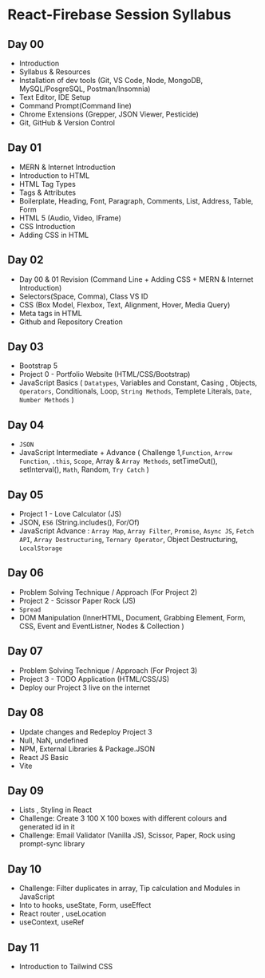 # React-Firebase Session Syllabus

## Day 00

- Introduction
- Syllabus & Resources
- Installation of dev tools (Git, VS Code, Node, MongoDB, MySQL/PosgreSQL, Postman/Insomnia)
- Text Editor, IDE Setup
- Command Prompt(Command line)
- Chrome Extensions (Grepper, JSON Viewer, Pesticide)
- Git, GitHub & Version Control

## Day 01

- MERN & Internet Introduction
- Introduction to HTML
- HTML Tag Types
- Tags & Attributes
- Boilerplate, Heading, Font, Paragraph, Comments, List, Address, Table, Form
- HTML 5 (Audio, Video, IFrame)
- CSS Introduction
- Adding CSS in HTML

## Day 02

- Day 00 & 01 Revision (Command Line + Adding CSS + MERN & Internet Introduction)
- Selectors(Space, Comma), Class VS ID
- CSS (Box Model, Flexbox, Text, Alignment, Hover, Media Query)
- Meta tags in HTML
- Github and Repository Creation

## Day 03

- Bootstrap 5
- Project 0 - Portfolio Website (HTML/CSS/Bootstrap)
- JavaScript Basics ( `Datatypes`, Variables and Constant, Casing , Objects, `Operators`, Conditionals, Loop, `String Methods`, Templete Literals, `Date`, `Number Methods` )

## Day 04

- `JSON`
- JavaScript Intermediate + Advance ( Challenge 1,`Function`, `Arrow Function`, `.this`, `Scope`, Array & `Array Methods`, setTimeOut(), setInterval(), `Math`, Random, `Try Catch` )

## Day 05

- Project 1 - Love Calculator (JS)
- JSON, `ES6` (String.includes(), For/Of)
- JavaScript Advance : `Array Map`, `Array Filter`, `Promise`, `Async JS`, `Fetch API`, `Array Destructuring`, `Ternary Operator`, Object Destructuring, `LocalStorage`

## Day 06

- Problem Solving Technique / Approach (For Project 2)
- Project 2 - Scissor Paper Rock (JS)
- `Spread`
- DOM Manipulation (InnerHTML, Document, Grabbing Element, Form, CSS, Event and EventListner, Nodes & Collection )

## Day 07

- Problem Solving Technique / Approach (For Project 3)
- Project 3 - TODO Application (HTML/CSS/JS)
- Deploy our Project 3 live on the internet

## Day 08

- Update changes and Redeploy Project 3
- Null, NaN, undefined
- NPM, External Libraries & Package.JSON
- React JS Basic
- Vite

## Day 09

- Lists , Styling in React
- Challenge: Create 3 100 X 100 boxes with different colours and generated id in it
- Challenge: Email Validator (Vanilla JS), Scissor, Paper, Rock using prompt-sync library

## Day 10
- Challenge: Filter duplicates in array, Tip calculation and Modules in JavaScript
- Into to hooks, useState, Form, useEffect
- React router , useLocation
- useContext, useRef

## Day 11
- Introduction to Tailwind CSS
